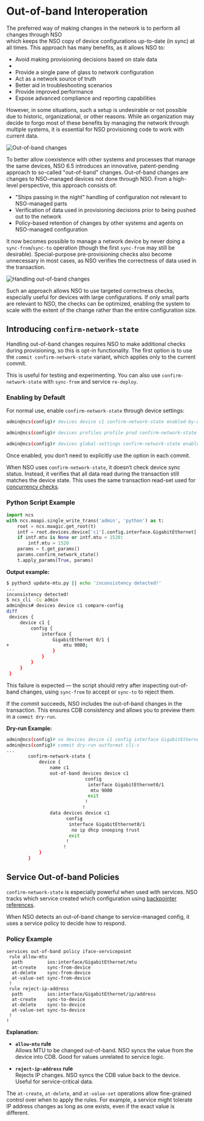 
# Out-of-band Interoperation

The preferred way of making changes in the network is to perform all changes through NSO  <br/> 
which keeps the NSO copy of device configurations up-to-date (in sync) at all times. This approach has many benefits, as it allows NSO to:

- Avoid making provisioning decisions based on stale data
-  
- Provide a single pane of glass to network configuration  
- Act as a network source of truth  
- Better aid in troubleshooting scenarios  
- Provide improved performance  
- Expose advanced compliance and reporting capabilities  

However, in some situations, such a setup is undesirable or not possible due to historic, organizational, or other reasons. While an organization may decide to forgo most of these benefits by managing the network through multiple systems, it is essential for NSO provisioning code to work with current data.

![Out-of-band changes](../../images/oob-change.png)

To better allow coexistence with other systems and processes that manage the same devices, NSO 6.5 introduces an innovative, patent-pending approach to so-called "out-of-band" changes. Out-of-band changes are changes to NSO-managed devices not done through NSO. From a high-level perspective, this approach consists of:

- "Ships passing in the night" handling of configuration not relevant to NSO-managed parts  
- Verification of data used in provisioning decisions prior to being pushed out to the network  
- Policy-based retention of changes by other systems and agents on NSO-managed configuration  

It now becomes possible to manage a network device by never doing a `sync-from`/`sync-to` operation (though the first `sync-from` may still be desirable). Special-purpose pre-provisioning checks also become unnecessary in most cases, as NSO verifies the correctness of data used in the transaction.

![Handling out-of-band changes](../../images/oob-handling.png)

Such an approach allows NSO to use targeted correctness checks, especially useful for devices with large configurations. If only small parts are relevant to NSO, the checks can be optimized, enabling the system to scale with the extent of the change rather than the entire configuration size.

## Introducing `confirm-network-state`

Handling out-of-band changes requires NSO to make additional checks during provisioning, so this is opt-in functionality. The first option is to use the `commit confirm-network-state` variant, which applies only to the current commit.

This is useful for testing and experimenting. You can also use `confirm-network-state` with `sync-from` and service `re-deploy`.

### Enabling by Default

For normal use, enable `confirm-network-state` through device settings:

```bash
admin@ncs(config)# devices device c1 confirm-network-state enabled-by-default true
```

```bash
admin@ncs(config)# devices profiles profile prod confirm-network-state enabled-by-default true
```

```bash
admin@ncs(config)# devices global-settings confirm-network-state enabled-by-default true
```

Once enabled, you don’t need to explicitly use the option in each commit.

When NSO uses `confirm-network-state`, it doesn’t check device sync status. Instead, it verifies that all data read during the transaction still matches the device state. This uses the same transaction read-set used for [concurrency checks](../../development/core-concepts/nso-concurrency-model.md).

### Python Script Example

```python
import ncs
with ncs.maapi.single_write_trans('admin', 'python') as t:
    root = ncs.maagic.get_root(t)
    intf = root.devices.device['c1'].config.interface.GigabitEthernet['0/1']
    if intf.mtu is None or intf.mtu < 1520:
        intf.mtu = 1520
    params = t.get_params()
    params.confirm_network_state()
    t.apply_params(True, params)
```

**Output example:**

```bash
$ python3 update-mtu.py || echo 'inconsistency detected!'
...
inconsistency detected!
$ ncs_cli -Cu admin
admin@ncs# devices device c1 compare-config
diff
 devices {
     device c1 {
         config {
             interface {
                 GigabitEthernet 0/1 {
+                    mtu 9000;
                 }
             }
         }
     }
 }
```

This failure is expected — the script should retry after inspecting out-of-band changes, using `sync-from` to accept or `sync-to` to reject them.

If the commit succeeds, NSO includes the out-of-band changes in the transaction. This ensures CDB consistency and allows you to preview them in a `commit dry-run`.

**Dry-run Example:**

```bash
admin@ncs(config)# no devices device c1 config interface GigabitEthernet 0/1 ip dhcp snooping trust
admin@ncs(config)# commit dry-run outformat cli-c
...
        confirm-network-state {
            device {
                name c1
                out-of-band devices device c1
                             config
                              interface GigabitEthernet0/1
                               mtu 9000
                              exit
                             !
                            !
                data devices device c1
                      config
                       interface GigabitEthernet0/1
                        no ip dhcp snooping trust
                       exit
                      !
                     !
            }
        }
```

## Service Out-of-band Policies

`confirm-network-state` is especially powerful when used with services. NSO tracks which service created which configuration using [backpointer references](../../development/advanced-development/developing-services/services-deep-dive#ch_svcref.refcount).

When NSO detects an out-of-band change to service-managed config, it uses a service policy to decide how to respond.

### Policy Example

```
services out-of-band policy iface-servicepoint
 rule allow-mtu
  path         ios:interface/GigabitEthernet/mtu
  at-create    sync-from-device
  at-delete    sync-from-device
  at-value-set sync-from-device
 !
 rule reject-ip-address
  path         ios:interface/GigabitEthernet/ip/address
  at-create    sync-to-device
  at-delete    sync-to-device
  at-value-set sync-to-device
 !
!
```

**Explanation:**

- **`allow-mtu` rule**  
  Allows MTU to be changed out-of-band. NSO syncs the value from the device into CDB. Good for values unrelated to service logic.

- **`reject-ip-address` rule**  
  Rejects IP changes. NSO syncs the CDB value back to the device. Useful for service-critical data.

The `at-create`, `at-delete`, and `at-value-set` operations allow fine-grained control over when to apply the rules. For example, a service might tolerate IP address changes as long as one exists, even if the exact value is different.
